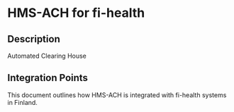 # HMS-ACH for fi-health

## Description

Automated Clearing House

## Integration Points

This document outlines how HMS-ACH is integrated with fi-health systems in Finland.

